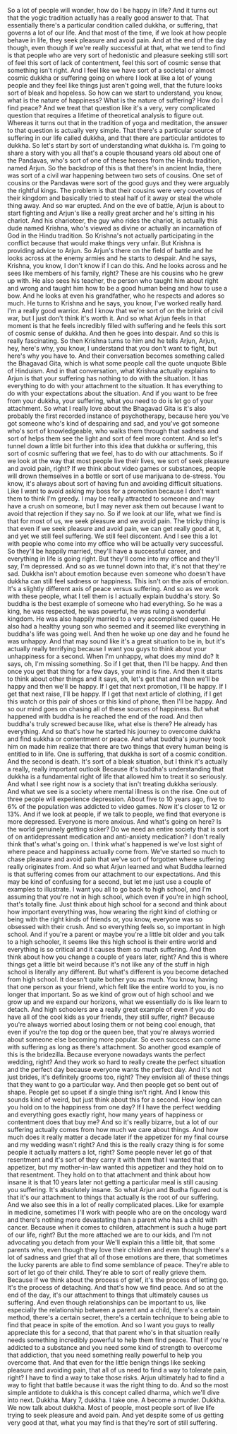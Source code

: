  So a lot of people will wonder, how do I be happy in life? And it turns out that the yogic tradition actually has a really good answer to that. That essentially there's a particular condition called dukkha, or suffering, that governs a lot of our life. And that most of the time, if we look at how people behave in life, they seek pleasure and avoid pain. And at the end of the day though, even though if we're really successful at that, what we tend to find is that people who are very sort of hedonistic and pleasure seeking still sort of feel this sort of lack of contentment, feel this sort of cosmic sense that something isn't right. And I feel like we have sort of a societal or almost cosmic dukkha or suffering going on where I look at like a lot of young people and they feel like things just aren't going well, that the future looks sort of bleak and hopeless. So how can we start to understand, you know, what is the nature of happiness? What is the nature of suffering? How do I find peace? And we treat that question like it's a very, very complicated question that requires a lifetime of theoretical analysis to figure out. Whereas it turns out that in the tradition of yoga and meditation, the answer to that question is actually very simple. That there's a particular source of suffering in our life called dukkha, and that there are particular antidotes to dukkha. So let's start by sort of understanding what dukkha is. I'm going to share a story with you all that's a couple thousand years old about one of the Pandavas, who's sort of one of these heroes from the Hindu tradition, named Arjun. So the backdrop of this is that there's in ancient India, there was sort of a civil war happening between two sets of cousins. One set of cousins or the Pandavas were sort of the good guys and they were arguably the rightful kings. The problem is that their cousins were very covetous of their kingdom and basically tried to steal half of it away or steal the whole thing away. And so war erupted. And on the eve of battle, Arjun is about to start fighting and Arjun's like a really great archer and he's sitting in his chariot. And his charioteer, the guy who rides the chariot, is actually this dude named Krishna, who's viewed as divine or actually an incarnation of God in the Hindu tradition. So Krishna's not actually participating in the conflict because that would make things very unfair. But Krishna is providing advice to Arjun. So Arjun's there on the field of battle and he looks across at the enemy armies and he starts to despair. And he says, Krishna, you know, I don't know if I can do this. And he looks across and he sees like members of his family, right? These are his cousins who he grew up with. He also sees his teacher, the person who taught him about right and wrong and taught him how to be a good human being and how to use a bow. And he looks at even his grandfather, who he respects and adores so much. He turns to Krishna and he says, you know, I've worked really hard. I'm a really good warrior. And I know that we're sort of on the brink of civil war, but I just don't think it's worth it. And so what Arjun feels in that moment is that he feels incredibly filled with suffering and he feels this sort of cosmic sense of dukkha. And then he goes into despair. And so this is really fascinating. So then Krishna turns to him and he tells Arjun, Arjun, hey, here's why, you know, I understand that you don't want to fight, but here's why you have to. And their conversation becomes something called the Bhagavad Gita, which is what some people call the quote unquote Bible of Hinduism. And in that conversation, what Krishna actually explains to Arjun is that your suffering has nothing to do with the situation. It has everything to do with your attachment to the situation. It has everything to do with your expectations about the situation. And if you want to be free from your dukkha, your suffering, what you need to do is let go of your attachment. So what I really love about the Bhagavad Gita is it's also probably the first recorded instance of psychotherapy, because here you've got someone who's kind of despairing and sad, and you've got someone who's sort of knowledgeable, who walks them through that sadness and sort of helps them see the light and sort of feel more content. And so let's tunnel down a little bit further into this idea that dukkha or suffering, this sort of cosmic suffering that we feel, has to do with our attachments. So if we look at the way that most people live their lives, we sort of seek pleasure and avoid pain, right? If we think about video games or substances, people will drown themselves in a bottle or sort of use marijuana to de-stress. You know, it's always about sort of having fun and avoiding difficult situations. Like I want to avoid asking my boss for a promotion because I don't want them to think I'm greedy. I may be really attracted to someone and may have a crush on someone, but I may never ask them out because I want to avoid that rejection if they say no. So if we look at our life, what we find is that for most of us, we seek pleasure and we avoid pain. The tricky thing is that even if we seek pleasure and avoid pain, we can get really good at it, and yet we still feel suffering. We still feel discontent. And I see this a lot with people who come into my office who will be actually very successful. So they'll be happily married, they'll have a successful career, and everything in life is going right. But they'll come into my office and they'll say, I'm depressed. And so as we tunnel down into that, it's not that they're sad. Dukkha isn't about emotion because even someone who doesn't have dukkha can still feel sadness or happiness. This isn't on the axis of emotion. It's a slightly different axis of peace versus suffering. And so as we work with these people, what I tell them is I actually explain buddha's story. So buddha is the best example of someone who had everything. So he was a king, he was respected, he was powerful, he was ruling a wonderful kingdom. He was also happily married to a very accomplished queen. He also had a healthy young son who seemed and it seemed like everything in buddha's life was going well. And then he woke up one day and he found he was unhappy. And that may sound like it's a great situation to be in, but it's actually really terrifying because I want you guys to think about your unhappiness for a second. When I'm unhappy, what does my mind do? It says, oh, I'm missing something. So if I get that, then I'll be happy. And then once you get that thing for a few days, your mind is fine. And then it starts to think about other things and it says, oh, let's get that and then we'll be happy and then we'll be happy. If I get that next promotion, I'll be happy. If I get that next raise, I'll be happy. If I get that next article of clothing, if I get this watch or this pair of shoes or this kind of phone, then I'll be happy. And so our mind goes on chasing all of these sources of happiness. But what happened with buddha is he reached the end of the road. And then buddha's truly screwed because like, what else is there? He already has everything. And so that's how he started his journey to overcome dukkha and find sukkha or contentment or peace. And what buddha's journey took him on made him realize that there are two things that every human being is entitled to in life. One is suffering, that dukkha is sort of a cosmic condition. And the second is death. It's sort of a bleak situation, but I think it's actually a really, really important outlook Because it's buddha's understanding that dukkha is a fundamental right of life that allowed him to treat it so seriously. And what I see right now is a society that isn't treating dukkha seriously. And what we see is a society where mental illness is on the rise. One out of three people will experience depression. About five to 10 years ago, five to 6% of the population was addicted to video games. Now it's closer to 12 or 13%. And if we look at people, if we talk to people, we find that everyone is more depressed. Everyone is more anxious. And what's going on here? Is the world genuinely getting sicker? Do we need an entire society that is sort of on antidepressant medication and anti-anxiety medication? I don't really think that's what's going on. I think what's happened is we've lost sight of where peace and happiness actually come from. We've started so much to chase pleasure and avoid pain that we've sort of forgotten where suffering really originates from. And so what Arjun learned and what Buddha learned is that suffering comes from our attachment to our expectations. And this may be kind of confusing for a second, but let me just use a couple of examples to illustrate. I want you all to go back to high school, and I'm assuming that you're not in high school, which even if you're in high school, that's totally fine. Just think about high school for a second and think about how important everything was, how wearing the right kind of clothing or being with the right kinds of friends or, you know, everyone was so obsessed with their crush. And so everything feels so, so important in high school. And if you're a parent or maybe you're a little bit older and you talk to a high schooler, it seems like this high school is their entire world and everything is so critical and it causes them so much suffering. And then think about how you change a couple of years later, right? And this is where things get a little bit weird because it's not like any of the stuff in high school is literally any different. But what's different is you become detached from high school. It doesn't quite bother you as much. You know, having that one person as your friend, which felt like the entire world to you, is no longer that important. So as we kind of grow out of high school and we grow up and we expand our horizons, what we essentially do is like learn to detach. And high schoolers are a really great example of even if you do have all of the cool kids as your friends, they still suffer, right? Because you're always worried about losing them or not being cool enough, that even if you're the top dog or the queen bee, that you're always worried about someone else becoming more popular. So even success can come with suffering as long as there's attachment. So another good example of this is the bridezilla. Because everyone nowadays wants the perfect wedding, right? And they work so hard to really create the perfect situation and the perfect day because everyone wants the perfect day. And it's not just brides, it's definitely grooms too, right? They envision all of these things that they want to go a particular way. And then people get so bent out of shape. People get so upset if a single thing isn't right. And I know this sounds kind of weird, but just think about this for a second. How long can you hold on to the happiness from one day? If I have the perfect wedding and everything goes exactly right, how many years of happiness or contentment does that buy me? And so it's really bizarre, but a lot of our suffering actually comes from how much we care about things. And how much does it really matter a decade later if the appetizer for my final course and my wedding wasn't right? And this is the really crazy thing is for some people it actually matters a lot, right? Some people never let go of that resentment and it's sort of they carry it with them that I wanted that appetizer, but my mother-in-law wanted this appetizer and they hold on to that resentment. They hold on to that attachment and think about how insane it is that 10 years later not getting a particular meal is still causing you suffering. It's absolutely insane. So what Arjun and Budha figured out is that it's our attachment to things that actually is the root of our suffering. And we also see this in a lot of really complicated places. Like for example in medicine, sometimes I'll work with people who are on the oncology ward and there's nothing more devastating than a parent who has a child with cancer. Because when it comes to children, attachment is such a huge part of our life, right? But the more attached we are to our kids, and I'm not advocating you detach from your We'll explain this a little bit, that some parents who, even though they love their children and even though there's a lot of sadness and grief that all of those emotions are there, that sometimes the lucky parents are able to find some semblance of peace. They're able to sort of let go of their child. They're able to sort of really grieve them. Because if we think about the process of grief, it's the process of letting go. It's the process of detaching. And that's how we find peace. And so at the end of the day, it's our attachment to things that ultimately causes us suffering. And even though relationships can be important to us, like especially the relationship between a parent and a child, there's a certain method, there's a certain secret, there's a certain technique to being able to find that peace in spite of the emotion. And so I want you guys to really appreciate this for a second, that that parent who's in that situation really needs something incredibly powerful to help them find peace. That if you're addicted to a substance and you need some kind of strength to overcome that addiction, that you need something really powerful to help you overcome that. And that even for the little benign things like seeking pleasure and avoiding pain, that all of us need to find a way to tolerate pain, right? I have to find a way to take those risks. Arjun ultimately had to find a way to fight that battle because it was the right thing to do. And so the most simple antidote to dukkha is this concept called dharma, which we'll dive into next. Dukkha. Mary 7, dukkha. I take one. A become a murder. Dukkha. We now talk about dukkha. Most of people, most people sort of live life trying to seek pleasure and avoid pain. And yet despite some of us getting very good at that, what you may find is that they're sort of still suffering.